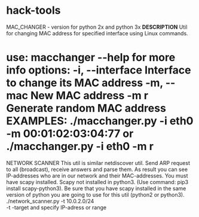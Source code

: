 # hack-tools

MAC_CHANGER - 
version for python 2x and python 3x
**DESCRIPTION**
Util for changing MAC address for specified interface using Linux commands.

use:
 macchanger --help   for more info
 options:
  -i, --interface     Interface to change its MAC address
  -m, --mac           New MAC address
  -m r                Generate random MAC address
EXAMPLES:
./macchanger.py -i eth0 -m 00:01:02:03:04:77
or
./macchanger.py -i eth0 -m r
================================================================================

NETWORK SCANNER
This util is similar netdiscover util.
Send ARP request to all (broadcast), receive answers and parse them.
As result you can see IP-addresses who are in our network and their MAC-addresses.
You must have scapy installed. Scapy not installed in python3. (Use command:  pip3 install scapy-python3).
Be sure that you have scapy installed in the same version of python you are going
to use for this util (python2 or python3).
./network_scanner.py -t 10.0.2.0/24  
-t  -target
and specify IP-adress or range

